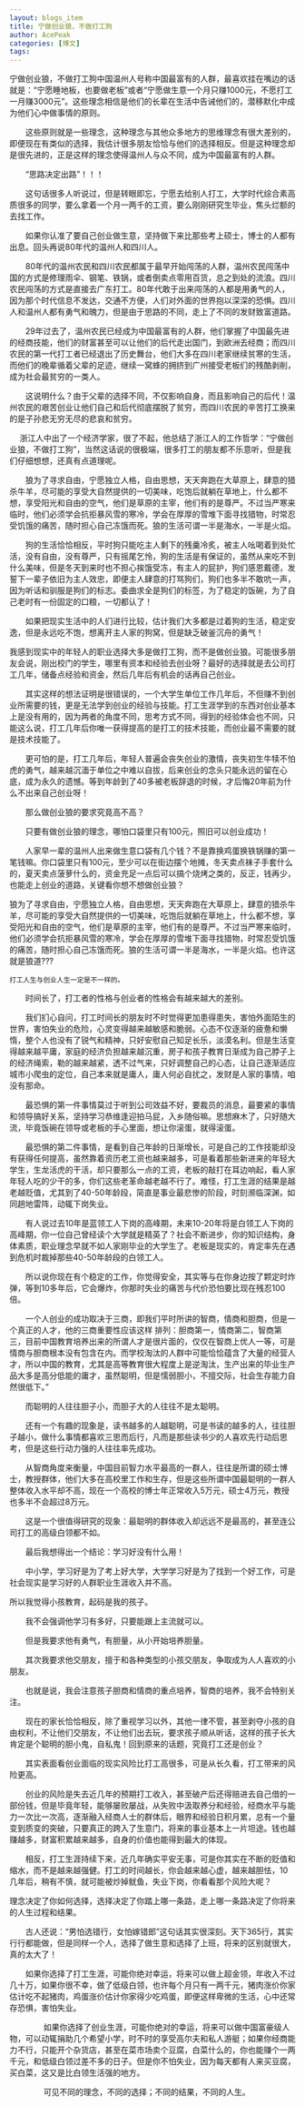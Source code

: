 ```yaml
---
layout: blogs_item
title: 宁做创业狼，不做打工狗 
author: AcePeak
categories: [博文]
tags: 
---
```


宁做创业狼，不做打工狗中国温州人号称中国最富有的人群，最喜欢挂在嘴边的话就是：“宁愿睡地板，也要做老板”或者“宁愿做生意一个月只赚1000元，不愿打工一月赚3000元”。这些理念相信是他们的长辈在生活中告诫他们的，潜移默化中成为他们心中做事情的原则。

　　这些原则就是一些理念，这种理念与其他众多地方的思维理念有很大差别的，即便现在有类似的选择，我估计很多朋友恰恰与他们的选择相反。但是这种理念却是很先进的，正是这样的理念使得温州人与众不同，成为中国最富有的人群。


　　“思路决定出路”！！！

　　这句话很多人听说过，但是转眼即忘，宁愿去给别人打工，大学时代综合素高质很多的同学，要么拿着一个月一两千的工资，要么刚刚研究生毕业，焦头烂额的去找工作。

　　如果你认准了要自己创业做生意，坚持做下来比那些考上硕士，博士的人都有出息。回头再说80年代的温州人和四川人。

　　80年代的温州农民和四川农民都属于最早开始闯荡的人群，温州农民闯荡中国的方式是修理雨伞、钢笔、铁锅，或者倒卖点零用百货，总之到处的流浪。四川农民闯荡的方式是直接去广东打工。80年代敢于出来闯荡的人都是用勇气的人，因为那个时代信息不发达，交通不方便，人们对外面的世界抱以深深的恐惧。四川人和温州人都有勇气和魄力，但是由于思路的不同，走上了不同的发财致富道路。

　　29年过去了，温州农民已经成为中国最富有的人群，他们掌握了中国最先进的经商技能，他们的财富甚至可以让他们的后代走出国门，到欧洲去经商；而四川农民的第一代打工者已经退出了历史舞台，他们大多在四川老家继续贫寒的生活，而他们的晚辈循着父辈的足迹，继续一窝蜂的拥挤到广州接受老板们的残酷剥削，成为社会最贫穷的一类人。

　　这说明什么？由于父辈的选择不同，不仅影响自身，而且影响自己的后代！温州农民的艰苦创业让他们自己和后代彻底摆脱了贫穷，而四川农民的辛苦打工换来的是子孙悲无穷无尽的悲哀和贫穷。

　
    浙江人中出了一个经济学家，很了不起，他总结了浙江人的工作哲学：“宁做创业狼，不做打工狗”，当然这话说的很极端，很多打工的朋友都不乐意听，但是我们仔细想想，还真有点道理呢。
	
　　狼为了寻求自由，宁愿独立人格，自由思想，天天奔跑在大草原上，肆意的猎杀牛羊，尽可能的享受大自然提供的一切美味，吃饱后就躺在草地上，什么都不想，享受阳光和自由的空气，他们是草原的主宰，他们有的是尊严。不过当严寒来临时，他们必须学会抗拒暴风雪的寒冷，学会在厚厚的雪堆下面寻找猎物，时常忍受饥饿的痛苦，随时担心自己冻饿而死。狼的生活可谓一半是海水，一半是火焰。

　　狗的生活恰恰相反，平时狗只能吃主人剩下的残羹冷炙，被主人吆喝着到处忙活，没有自由，没有尊严，只有摇尾乞怜，狗的生活是有保证的，虽然从来吃不到什么美味，但是冬天到来时也不担心挨饿受冻，有主人的屁护，狗们感恩戴德，发誓下一辈子依旧为主人效忠，即便主人肆意的打骂狗们，狗们也多半不敢吭一声，因为听话和驯服是狗们的标志。委曲求全是狗们的标签，为了稳定的饭碗，为了自己老时有一份固定的口粮，一切都认了！

　　如果把现实生活中的人们进行比较，估计我们大多都是过着狗的生活，稳定安逸，但是永远吃不饱，想离开主人家的狗窝，但是缺乏破釜沉舟的勇气！

我感到现实中的年轻人的职业选择大多是做打工狗，而不是做创业狼。可能很多朋友会说，刚出校门的学生，哪里有资本和经验去创业呀？最好的选择就是去公司打工几年，储备点经验和资金，然后几年后有机会的话再自己创业。

　　其实这样的想法证明是很错误的，一个大学生单位工作几年后，不但赚不到创业所需要的钱，更是无法学到创业的经验与技能。打工生涯学到的东西对创业基本上是没有用的，因为两者的角度不同，思考方式不同，得到的经验体会也不同，只能这么说，打工几年后你唯一获得提高的是打工的技术技能，而创业最不需要的就是技术技能了。

　　更可怕的是，打工几年后，年轻人普遍会丧失创业的激情，丧失初生牛犊不怕虎的勇气，越来越沉湎于单位之中难以自拔，后来创业的念头只能永远的留在心底，成为永久的遗憾。等到年龄到了40多被老板辞退的时候，才后悔20年前为什么不出来自己创业呀！

　　那么做创业狼的要求究竟高不高？

　　只要有做创业狼的理念，哪怕口袋里只有100元，照旧可以创业成功！

　　人家早一辈的温州人出来做生意口袋有几个钱？不是靠换鸡蛋换铁锅赚的第一笔钱嘛。你口袋里只有100元，至少可以在街边摆个地摊，冬天卖点袜子手套什么的，夏天卖点菠萝什么的，资金充足一点后可以搞个烧烤之类的，反正，钱再少，也能走上创业的道路，关键看你想不想做创业狼？

狼为了寻求自由，宁愿独立人格，自由思想，天天奔跑在大草原上，肆意的猎杀牛羊，尽可能的享受大自然提供的一切美味，吃饱后就躺在草地上，什么都不想，享受阳光和自由的空气，他们是草原的主宰，他们有的是尊严。不过当严寒来临时，他们必须学会抗拒暴风雪的寒冷，学会在厚厚的雪堆下面寻找猎物，时常忍受饥饿的痛苦，随时担心自己冻饿而死。狼的生活可谓一半是海水，一半是火焰。也许这就是狼道???

    打工人生与创业人生一定是不一样的。
	
　　时间长了，打工者的性格与创业者的性格会有越来越大的差别。

　　我们扪心自问，打工时间长的朋友时不时觉得更加患得患失，害怕外面陌生的世界，害怕失业的危险，心灵变得越来越敏感和脆弱。心态不仅逐渐的疲惫和懒惰，整个人也没有了锐气和精神，只好安慰自己知足长乐，淡漠名利。但是生活变得越来越平庸，家庭的经济负担越来越沉重，房子和孩子教育日渐成为自己脖子上的经济绳索，勒的越来越紧，透不过气来，只好调整自己的心态，让自己逐渐适应城市小爬虫的定位，自己本来就是庸人，庸人何必自扰之，发财是人家的事情，咱没有那命。

　　最恐惧的第一件事情莫过于听到公司效益不好，要裁员的消息，最要紧的事情和领导搞好关系，坚持学习恭维逢迎拍马屁，入乡随俗嘛。思想麻木了，只好随大流，毕竟饭碗在领导或老板的手心里面，想让你滚蛋，就得滚蛋。

　　最恐惧的第二件事情，是看到自己年龄的日渐增长，可是自己的工作技能却没有获得任何提高，虽然靠着资历老工资也越来越多，可是看着那些新进来的年轻大学生，生龙活虎的干活，却只要那么一点的工资，老板的敲打在耳边响起，看人家年轻人吃的少干的多，你们这些老革命越老越不行了。难怪，打工生涯的结果是越老越贬值，尤其到了40-50年龄段，简直是事业最悲惨的阶段，时刻濒临深渊，如同趟地雷阵，动辄下岗失业。

　　有人说过去10年是蓝领工人下岗的高峰期，未来10-20年将是白领工人下岗的高峰期，你一位自己曾经读个大学就是精英了？社会不断进步，你的知识结构，身体素质，职业理念早就不如人家刚毕业的大学生了。老板是现实的，肯定率先在遇到危机时裁掉那些40-50年龄段的白领工人。

　　所以说你现在有个稳定的工作，你觉得安全，其实等与在你身边按了颗定时炸弹，等到10多年后，它会爆炸，你那时失业的痛苦与代价恐怕要比现在残忍100倍。

　　一个人创业的成功取决于三商，即我们平时所讲的智商，情商和胆商，但是一个真正的人才，他的三商重要性应该这样 排列：胆商第一，情商第二，智商第三，目前中国教育培养出来的所谓人才是很片面的，仅仅在智商上优人一等，可是情商与胆商根本没有包含在内。而学校淘汰的人群中可能恰恰蕴含了大量的经营人才，所以中国的教育，尤其是高等教育很大程度上是逆淘汰，生产出来的毕业生产品大多是高分低能的庸才，虽然聪明，但是懦弱胆小，不擅交际，社会生存能力自然很低下。”

　　而聪明的人往往胆子小，而胆子大的人往往不是太聪明。

　　还有一个有趣的现象是，读书越多的人越聪明，可是书读的越多的人，往往胆子越小，做什么事情都喜欢三思而后行，凡而是那些读书少的人喜欢先行动后思考，但是这些行动力强的人往往率先成功。

　　从智商角度来衡量，中国目前智力水平最高的一群人，往往是所谓的硕士博士，教授群体，他们大多在高校里工作和生存，但是这些所谓中国最聪明的一群人整体收入水平却不高，现在一个高校的博士年正常收入5万元，硕士4万元，教授也多半不会超过8万元。

　　这是一个很值得研究的现象：最聪明的群体收入却远远不是最高的，甚至连公司打工的高级白领都不如。

　　最后我想得出一个结论：学习好没有什么用！

　　中小学，学习好是为了考上好大学，大学学习好是为了找到一个好工作，可是社会现实是学习好的人群职业生涯收入并不高。

所以我觉得小孩教育，起码是我的孩子。

　　我不会强调他学习有多好，只要能跟上主流就可以。

　　但是我要求他有勇气，有胆量，从小开始培养胆量。

　　其次我要求他交朋友，擅于和各种类型的小孩交朋友，争取成为人人喜欢的小朋友。

　　也就是说，我会注意孩子胆商和情商的重点培养，智商的培养，我不会特别关注。

　　现在的家长恰恰相反，除了重视学习以外，其他一律不管，甚至剥夺小孩的自由权利，不让他们交朋友，不让他们出去玩，要求孩子顺从听话，这样的孩子长大肯定是个聪明的胆小鬼，自私鬼！回到原来的话题，究竟打工还是创业？

　　其实表面看创业面临的现实风险比打工高很多，可是从长久看，打工带来的风险更高。

　　创业的风险是失去近几年的预期打工收入，甚至破产后还得赔进去自己借的一部份钱，但是毕竟年轻，能够屡败屡战，从失败中汲取养分和经验，经商水平与能力一次比一次高，逐渐融入经商人士的群体后，眼界和经验日积月累，总有一个量变到质变的突破，只要真正的跨入了生意门，将来的事业基本上一片坦途。钱也越赚越多，财富积累越来越多，自身的价值也能得到最大的体现。

　　相反，打工生涯持续下来，近几年确实平安无事，可是你其实在不断的贬值和缩水，而不是越来越强健。打工的时间越长，你会越来越心虚，越来越胆怯，10几年后，稍有不慎，就可能被炒掉鱿鱼，失业下岗，你看看那个风险大呢？

理念决定了你如何选择，选择决定了你踏上哪一条路，走上哪一条路决定了你将来的人生过程和结果。

　　古人还说：“男怕选错行，女怕嫁错郎”这句话其实很深刻。天下365行，其实行行都能做，但是同样一个人，选择了做生意和选择了上班，将来的区别就很大，真的太大了！

　　如果你选择了打工生涯，可能你绝对幸运，将来可以做上超金领，年收入不过几十万，如果你很不幸，做了低级白领，也许每个月只有一两千元，猪肉涨价你家估计吃不起猪肉，鸡蛋涨价估计你家得少吃鸡蛋，即便这样卑微的生活，心中还常存恐惧，害怕失业。

　　
　　如果你选择了创业生涯，可能你绝对的幸运，将来可以做中国富豪级人物，可以动辄捐助几个希望小学，时不时的享受高尔夫和私人游艇；如果你经商能力不行，只能开个杂货店，甚至在菜市场卖个豆腐，白菜什么的，你也能赚个一两千元，和低级白领过差不多的日子。但是你不怕失业，因为每天都有人来买豆腐，买白菜，这又是比白领生活强的地方。

　　
　　可见不同的理念，不同的选择；不同的结果，不同的人生。